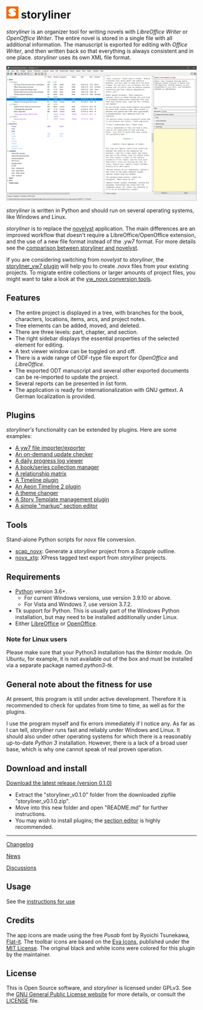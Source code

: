 # ![S](img/sLogo32.png) storyliner

*storyliner* is an organizer tool for writing novels with *LibreOffice Writer* or *OpenOffice Writer*. The entire novel is stored in a single file with all additional information. The manuscript is exported for editing with *Office Writer*, and then written back so that everything is always consistent and in one place. *storyliner* uses its own XML file format. 

![Screenshot](Screenshots/screen01.png)

*storyliner* is written in Python and should run on several operating systems, like Windows and Linux.

*storyliner* is to replace the [novelyst](https://peter88213.github.io/novelyst/) application. 
The main differences are an improved workflow that doesn't require a LibreOffice/OpenOffice extension, and the use of a new file format instead of the *.yw7* format. For more details see the [comparison between storyliner and novelyst](https://github.com/peter88213/storyliner/discussions/2).

If you are considering switching from *novelyst* to *storyliner*, the 
[storyliner_yw7 plugin](https://peter88213.github.io/storyliner_yw7/) will help you to
create *.novx* files from your existing projects. To migrate entire collections or larger amounts of project files,
you might want to take a look at the [yw_novx conversion tools](https://github.com/peter88213/yw_novx).


## Features

- The entire project is displayed in a tree, with branches for the book, characters, locations, items, arcs, and project notes.
- Tree elements can be added, moved, and deleted.
- There are three levels: part, chapter, and section.
- The right sidebar displays the essential properties of the selected element for editing.
- A text viewer window can be toggled on and off.
- There is a wide range of ODF-type file export for *OpenOffice* and *LibreOffice*.
- The exported ODT manuscript and several other exported documents can be re-imported to update the project.
- Several reports can be presented in list form. 
- The application is ready for internationalization with GNU gettext. A German localization is provided. 

## Plugins

*storyliner's* functionality can be extended by plugins. Here are some examples:

- [A yw7 file importer/exporter](https://peter88213.github.io/storyliner_yw7/)
- [An on-demand update checker](https://peter88213.github.io/storyliner_updater/)
- [A daily progress log viewer](https://peter88213.github.io/storyliner_progress/)
- [A book/series collection manager](https://peter88213.github.io/storyliner_collection/)
- [A relationship matrix](https://peter88213.github.io/storyliner_matrix/)
- [A Timeline plugin](https://peter88213.github.io/storyliner_timeline/)
- [An Aeon Timeline 2 plugin](https://peter88213.github.io/storyliner_aeon2/)
- [A theme changer](https://peter88213.github.io/storyliner_themes/)
- [A Story Template management plugin](https://peter88213.github.io/storyliner_templates/)
- [A simple "markup" section editor](https://peter88213.github.io/storyliner_editor/)

## Tools

Stand-alone Python scripts for *novx* file conversion.

- [scap_novx](https://peter88213.github.io/scap_novx/): Generate a *storyliner* project from a *Scapple* outline.
- [novx_xtg](https://peter88213.github.io/novx_xtg/): XPress tagged text export from *storyliner* projects.

## Requirements

- [Python](https://www.python.org/) version 3.6+. 
     - For current Windows versions, use version 3.9.10 or above.
     - For Vista and Windows 7, use version 3.7.2.
- Tk support for Python. This is usually part of the Windows Python installation, but may need to be installed additionally under Linux.
- Either [LibreOffice](https://www.libreoffice.org/) or [OpenOffice](https://www.openoffice.org).

### Note for Linux users

Please make sure that your Python3 installation has the *tkinter* module. On Ubuntu, for example, it is not available out of the box and must be installed via a separate package named *python3-tk*. 

## General note about the fitness for use

At present, this program is still under active development. Therefore it is recommended to check for updates from time to time, as well as for the plugins. 

I use the program myself and fix errors immediately if I notice any. As far as I can tell, *storyliner* runs fast and reliably under Windows and Linux. It should also under other operating systems for which there is a reasonably up-to-date *Python 3* installation. However, there is a lack of a broad user base, which is why one cannot speak of real proven operation. 


## Download and install

[Download the latest release (version 0.1.0)](https://github.com/peter88213/storyliner/raw/main/dist/storyliner_v0.1.0.zip)

- Extract the "storyliner_v0.1.0" folder from the downloaded zipfile "storyliner_v0.1.0.zip".
- Move into this new folder and open "README.md" for further instructions.
- You may wish to install plugins; the [section editor](https://peter88213.github.io/storyliner_editor/) is highly recommended.

---

[Changelog](changelog)

[News](https://github.com/peter88213/storyliner/discussions/1)

[Discussions](https://github.com/peter88213/storyliner/discussions)

## Usage

See the [instructions for use](usage)

## Credits

The app icons are made using the free *Pusab* font by Ryoichi Tsunekawa, [Flat-it](http://flat-it.com/).
The toolbar icons are based on the [Eva Icons](https://akveo.github.io/eva-icons/#/), published under the [MIT License](http://www.opensource.org/licenses/mit-license.php). The original black and white icons were colored for this plugin by the maintainer. 


## License

This is Open Source software, and *storyliner* is licensed under GPLv3. See the
[GNU General Public License website](https://www.gnu.org/licenses/gpl-3.0.en.html) for more
details, or consult the [LICENSE](https://github.com/peter88213/storyliner/blob/main/LICENSE) file.
